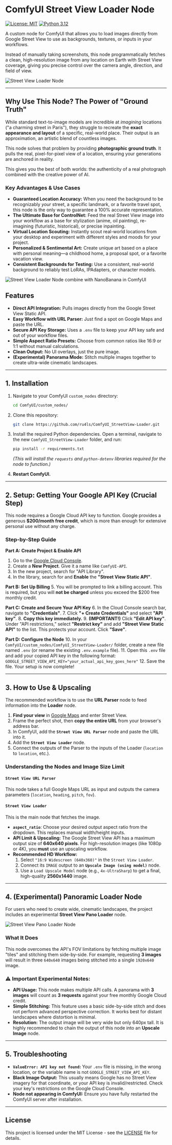 # ComfyUI Street View Loader Node

[![License: MIT](https://img.shields.io/badge/License-MIT-yellow.svg)](https://opensource.org/licenses/MIT)
[![Python 3.12](https://img.shields.io/badge/Python-3.12-blue.svg)](https://www.python.org/downloads/release/python-3120/)


A custom node for ComfyUI that allows you to load images directly from Google Street View to use as backgrounds, textures, or inputs in your workflows.

Instead of manually taking screenshots, this node programmatically fetches a clean, high-resolution image from any location on Earth with Street View coverage, giving you precise control over the camera angle, direction, and field of view.

![Street View Loader Node](media/preview.png)

---

## Why Use This Node? The Power of "Ground Truth"

While standard text-to-image models are incredible at *imagining* locations ("a charming street in Paris"), they struggle to recreate the **exact appearance and layout** of a specific, real-world place. Their output is an approximation, an artistic blend of countless images.

This node solves that problem by providing **photographic ground truth**. It pulls the real, pixel-for-pixel view of a location, ensuring your generations are anchored in reality.

This gives you the best of both worlds: the authenticity of a real photograph combined with the creative power of AI.

### Key Advantages & Use Cases

*   **Guaranteed Location Accuracy:** When you need the background to be recognizably *your* street, a specific landmark, or a favorite travel spot, this node is the only way to guarantee a 100% accurate representation.
*   **The Ultimate Base for ControlNet:** Feed the real Street View image into your workflow as a base for stylization (anime, oil painting), re-imagining (futuristic, historical), or precise inpainting.
*   **Virtual Location Scouting:** Instantly scout real-world locations from your desktop and experiment with different styles and moods for your project.
*   **Personalized & Sentimental Art:** Create unique art based on a place with personal meaning—a childhood home, a proposal spot, or a favorite vacation view.
*   **Consistent Backgrounds for Testing:** Use a consistent, real-world background to reliably test LoRAs, IPAdapters, or character models.

![Street View Loader Node combine with NanoBanana in ComfyUI](media/preview_2.png)

## Features
- **Direct API Integration:** Pulls images directly from the Google Street View Static API.
- **Easy Workflow with URL Parser:** Just find a spot on Google Maps and paste the URL.
- **Secure API Key Storage:** Uses a `.env` file to keep your API key safe and out of your workflow files.
-   **Simple Aspect Ratio Presets:** Choose from common ratios like 16:9 or 1:1 without manual calculations.
- **Clean Output:** No UI overlays, just the pure image.
- **(Experimental) Panorama Mode:** Stitch multiple images together to create ultra-wide cinematic landscapes.

---

## 1. Installation

1.  Navigate to your ComfyUI `custom_nodes` directory:
    ```bash
    cd ComfyUI/custom_nodes/
    ```

2.  Clone this repository:
    ```bash
    git clone https://github.com/ru4ls/ComfyUI_StreetView-Loader.git
    ```

3.  Install the required Python dependencies. Open a terminal, navigate to the new `ComfyUI_StreetView-Loader` folder, and run:
    ```bash
    pip install -r requirements.txt
    ```
    *(This will install the `requests` and `python-dotenv` libraries required for the node to function.)*

4.  **Restart ComfyUI.**

---

## 2. Setup: Getting Your Google API Key (Crucial Step)

This node requires a Google Cloud API key to function. Google provides a generous **$200/month free credit**, which is more than enough for extensive personal use without any charge.

### Step-by-Step Guide

**Part A: Create Project & Enable API**
1.  Go to the [Google Cloud Console](https://console.cloud.google.com/).
2.  Create a **New Project**. Give it a name like `ComfyUI-API`.
3.  In the new project, search for "API Library".
4.  In the library, search for and **Enable** the **"Street View Static API"**.

**Part B: Set Up Billing**
5.  You will be prompted to link a billing account. This is required, but you will **not be charged** unless you exceed the $200 free monthly credit.

**Part C: Create and Secure Your API Key**
6.  In the Cloud Console search bar, navigate to **"Credentials"**.
7.  Click **"+ Create Credentials"** and select **"API key"**.
8.  **Copy this key immediately.**
9.  **(IMPORTANT!)** Click **"Edit API key"**. Under "API restrictions," select **"Restrict key"** and add **"Street View Static API"** to the list. This protects your account. Click **"Save"**.

**Part D: Configure the Node**
10. In your `ComfyUI/custom_nodes/ComfyUI_StreetView-Loader/` folder, create a new file named `.env` (or rename the existing `.env.example` file).
11. Open this `.env` file and add your copied API key in the following format:
    ```
    GOOGLE_STREET_VIEW_API_KEY="your_actual_api_key_goes_here"
    ```
12. Save the file. Your setup is now complete!

---

## 3. How to Use & Upscaling

The recommended workflow is to use the **URL Parser** node to feed information into the **Loader** node.

1.  **Find your view** in [Google Maps](https://maps.google.com) and enter Street View.
2.  Frame the perfect shot, then **copy the entire URL** from your browser's address bar.
3.  In ComfyUI, add the **`Street View URL Parser`** node and paste the URL into it.
4.  Add the **`Street View Loader`** node.
5.  Connect the outputs of the Parser to the inputs of the Loader (`location` to `location`, etc.).

### Understanding the Nodes and Image Size Limit

#### `Street View URL Parser`
This node takes a full Google Maps URL as input and outputs the camera parameters (`location`, `heading`, `pitch`, `fov`).

#### `Street View Loader`
This is the main node that fetches the image.
-   **`aspect_ratio`**: Choose your desired output aspect ratio from the dropdown. This replaces manual width/height inputs.
-   **API Limit & Upscaling:** The Google Street View API has a maximum output size of **640x640 pixels**. For high-resolution images (like 1080p or 4K), you **must** use an upscaling workflow.
-   **Recommended HD Workflow:**
    1.  Select `"16:9 Widescreen (640x360)"` in the `Street View Loader`.
    2.  Connect its `IMAGE` output to an **`Upscale Image (using model)`** node.
    3.  Use a `Load Upscale Model` node (e.g., `4x-UltraSharp`) to get a final, high-quality **2560x1440** image.

---

## 4. (Experimental) Panoramic Loader Node

For users who need to create wide, cinematic landscapes, the project includes an experimental **Street View Pano Loader** node.

![Street View Pano Loader Node](media/preview_3.png)

### What It Does
This node overcomes the API's FOV limitations by fetching multiple image "tiles" and stitching them side-by-side. For example, requesting **3 images** will result in three `640x640` images being stitched into a single `1920x640` image.

### **⚠️ Important Experimental Notes:**

-   **API Usage:** This node makes multiple API calls. A panorama with **3 images** will count as **3 requests** against your free monthly Google Cloud credit.
-   **Simple Stitching:** This feature uses a basic side-by-side stitch and does not perform advanced perspective correction. It works best for distant landscapes where distortion is minimal.
-   **Resolution:** The output image will be very wide but only 640px tall. It is highly recommended to chain the output of this node into an **Upscale Image** node.

---

## 5. Troubleshooting

-   **`ValueError: API key not found`:** Your `.env` file is missing, in the wrong location, or the variable name is not `GOOGLE_STREET_VIEW_API_KEY`.
-   **Black Image Output:** This usually means Google has no Street View imagery for that coordinate, or your API key is invalid/restricted. Check your key's restrictions on the Google Cloud Console.
-   **Node not appearing in ComfyUI:** Ensure you have fully restarted the ComfyUI server after installation.

---

## License

This project is licensed under the MIT License - see the [LICENSE](LICENSE) file for details.